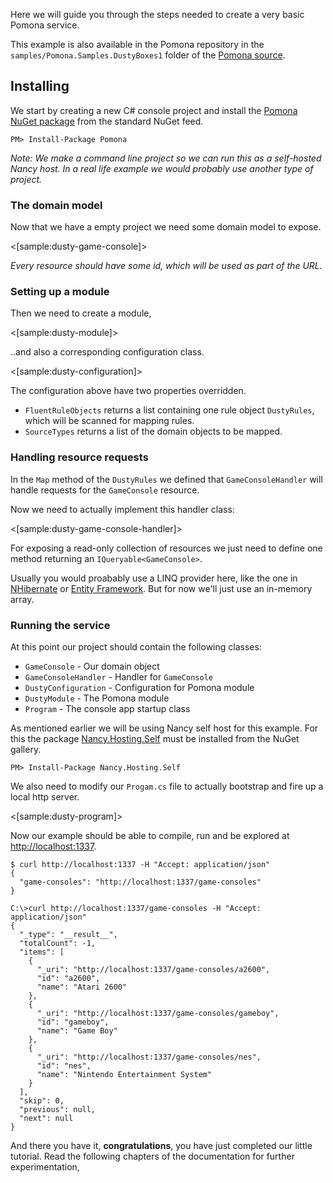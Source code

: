 <!--Title:Getting started-->
<!--Url:getting_started-->

Here we will guide you through the steps needed to create a very basic Pomona
service.

This example is also available in the Pomona repository in the
`samples/Pomona.Samples.DustyBoxes1` folder of the
[Pomona source](https://github.com/Pomona/Pomona).

## Installing

We start by creating a new C# console project and install the [Pomona NuGet package](http://www.nuget.org/packages/Pomona/) from the standard NuGet feed.

```
PM> Install-Package Pomona
```

*Note: We make a command line project so we can run this as a self-hosted Nancy host. In a real life example we would probably use another type of project.*

### The domain model

Now that we have a empty project we need some domain model to expose.

<[sample:dusty-game-console]>

*Every resource should have some id, which will be used as part of the URL.*

### Setting up a module

Then we need to create a module,

<[sample:dusty-module]>

..and also a corresponding configuration class.

<[sample:dusty-configuration]>

The configuration above have two properties overridden.

* `FluentRuleObjects` returns a list containing one rule object `DustyRules`,
  which will be scanned for mapping rules.
* `SourceTypes` returns a list of the domain objects to be mapped.

### Handling resource requests

In the `Map` method of the `DustyRules` we defined that `GameConsoleHandler` will
handle requests for the `GameConsole` resource.

Now we need to actually implement this handler class:

<[sample:dusty-game-console-handler]>

For exposing a read-only collection of resources we just need to define one method
returning an `IQueryable<GameConsole>`.

Usually you would proabably use a LINQ provider here, like the one in [NHibernate](http://nhibernate.info/) or [Entity Framework](http://www.asp.net/entity-framework). But for now we'll just use an in-memory array.

### Running the service

At this point our project should contain the following classes:

* `GameConsole` - Our domain object
* `GameConsoleHandler` - Handler for `GameConsole`
* `DustyConfiguration` - Configuration for Pomona module
* `DustyModule` - The Pomona module
* `Program` - The console app startup class

As mentioned earlier we will be using Nancy self host for this example. For this
the package [Nancy.Hosting.Self](http://www.nuget.org/packages/Nancy.Hosting.Self)
must be installed from the NuGet gallery.

```
PM> Install-Package Nancy.Hosting.Self
```

We also need to modify our `Progam.cs` file to actually bootstrap and fire up
a local http server.

<[sample:dusty-program]>

Now our example should be able to compile, run and be explored at [http://localhost:1337](http://localhost:1337).

```git
$ curl http://localhost:1337 -H "Accept: application/json"
{
  "game-consoles": "http://localhost:1337/game-consoles"
}
```

```git
C:\>curl http://localhost:1337/game-consoles -H "Accept: application/json"
{
  "_type": "__result__",
  "totalCount": -1,
  "items": [
    {
      "_uri": "http://localhost:1337/game-consoles/a2600",
      "id": "a2600",
      "name": "Atari 2600"
    },
    {
      "_uri": "http://localhost:1337/game-consoles/gameboy",
      "id": "gameboy",
      "name": "Game Boy"
    },
    {
      "_uri": "http://localhost:1337/game-consoles/nes",
      "id": "nes",
      "name": "Nintendo Entertainment System"
    }
  ],
  "skip": 0,
  "previous": null,
  "next": null
}
```

And there you have it, **congratulations**, you have just completed our little
tutorial. Read the following chapters of the documentation for further experimentation,

